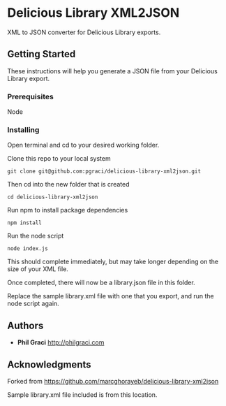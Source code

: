 # Delicious Library XML2JSON

XML to JSON converter for Delicious Library exports.

## Getting Started

These instructions will help you generate a JSON file from your Delicious Library export.

### Prerequisites

Node

### Installing

Open terminal and cd to your desired working folder.

Clone this repo to your local system

```
git clone git@github.com:pgraci/delicious-library-xml2json.git
```

Then cd into the new folder that is created

```
cd delicious-library-xml2json
```

Run npm to install package dependencies

```
npm install
```

Run the node script

```
node index.js
```

This should complete immediately, but may take longer depending on the size of your XML file.

Once completed, there will now be a library.json file in this folder.

Replace the sample library.xml file with one that you export, and run the node script again.

## Authors

* **Phil Graci** http://philgraci.com

## Acknowledgments

Forked from https://github.com/marcghorayeb/delicious-library-xml2json

Sample library.xml file included is from this location.
